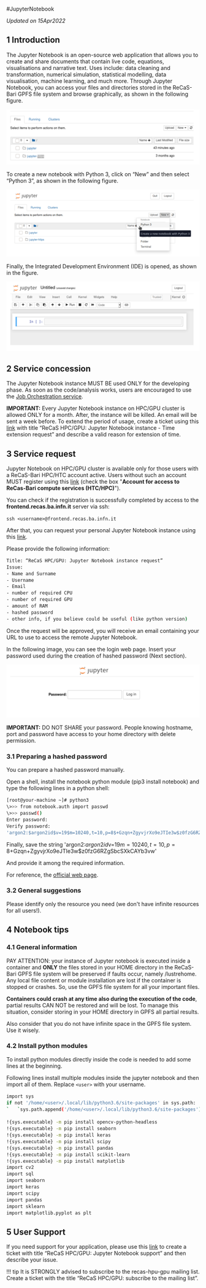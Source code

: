 #JupyterNotebook

*Updated on 15Apr2022*

## 1 Introduction
The Jupyter Notebook is an open-source web application that allows you to create and share documents that contain live code, equations, visualisations and narrative text.
Uses include: data cleaning and transformation, numerical simulation, statistical modelling, data visualisation, machine learning, and much more.
Through Jupyter Notebook, you can access your files and directories stored in the ReCaS-Bari GPFS file system and browse graphically, as shown in the following figure.

![jn1](images/jn1.png)

To create a new notebook with Python 3, click on “New” and then select “Python 3”, as shown in the following figure.

![jn2](images/jn2.png)

Finally, the Integrated Development Environment (IDE) is opened, as shown in the figure.

![jn3](images/jn3.png)

## 2 Service concession
The Jupyter Notebook instance MUST BE used ONLY for the developing phase. As soon as the code/analysis works, users are encouraged to use the [Job Orchestration service](https://jvino.github.io/cluster-hpc-gpu-guides/job_submission/chronos/).

**IMPORTANT:** Every Jupyter Notebook instance on HPC/GPU cluster is allowed ONLY for a month. After, the instance will be killed. An email will be sent a week before. To extend the period of usage, create a ticket using this [link](https://www.recas-bari.it/index.php/en/recas-bari-servizi-en/support-request) with title “ReCaS HPC/GPU: Jupyter Notebook instance - Time extension request” and describe a valid reason for extension of time.

## 3 Service request
Jupyter Notebook on HPC/GPU cluster is available only for those users with a ReCaS-Bari HPC/HTC account active. Users without such an account MUST register using this [link](https://www.recas-bari.it/index.php/en/recas-bari-servizi-en/richiesta-credenziali-2) (check the box "**Account for access to ReCas-Bari compute services (HTC/HPC)**").

You can check if the registration is successfully completed by access to the **frontend.recas.ba.infn.it** server via ssh:

`ssh <username>@frontend.recas.ba.infn.it`

After that, you can request your personal Jupyter Notebook instance using this [link](https://www.recas-bari.it/index.php/en/recas-bari-servizi-en/support-request).

Please provide the following information:
```bash
Title: “ReCaS HPC/GPU: Jupyter Notebook instance request”
Issue:
- Name and Surname
- Username
- Email
- number of required CPU
- number of required GPU
- amount of RAM
- hashed password
- other info, if you believe could be useful (like python version)
```

Once the request will be approved, you will receive an email containing your URL to use to access the remote Jupyter Notebook.

In the following image, you can see the login web page. Insert your password used during the creation of hashed password (Next section).

![jn2](images/jn4.png)

**IMPORTANT:** DO NOT SHARE your password. People knowing hostname, port and password have access to your home directory with delete permission.

### 3.1 Preparing a hashed password
You can prepare a hashed password manually.

Open a shell, install the notebook python module (pip3 install notebook) and type the following lines in a python shell:

```bash
[root@your-machine ~]# python3
\>>> from notebook.auth import passwd
\>>> passwd()
Enter password:
Verify password:
'argon2:$argon2id$v=19$m=10240,t=10,p=8$+Gzqn+ZgyvjrXo9eJTIe3w$z0fzG6RZgSbcSXkCAYb3vw'
```

Finally, save the string 'argon2:$argon2id$v=19$m=10240,t=10,p=8$+Gzqn+ZgyvjrXo9eJTIe3w$z0fzG6RZgSbcSXkCAYb3vw'

And provide it among the required information.

For reference, the [official web page](https://jupyter-notebook.readthedocs.io/en/stable/public_server.html#preparing-a-hashed-password).

### 3.2 General suggestions
Please identify only the resource you need (we don't have infinite resources for all users!).

## 4 Notebook tips
### 4.1 General information
PAY ATTENTION: your instance of Jupyter notebook is executed inside a container and **ONLY** the files stored in your HOME directory in the ReCaS-Bari GPFS file system will be preserved if faults occur, namely /lustrehome. Any local file content or module installation are lost if the container is stopped or crashes. So, use the GPFS file system for all your important files.

**Containers could crash at any time also during the execution of the code**, partial results CAN NOT be restored and will be lost. To manage this situation, consider storing in your HOME directory in GPFS all partial results.

Also consider that you do not have infinite space in the GPFS file system. Use it wisely.

### 4.2 Install python modules

To install python modules directly inside the code is needed to add some lines at the beginning.

Following lines install multiple modules inside the jupyter notebook and then import all of them. Replace `<user>` with your username.

```bash
import sys
if not '/home/<user>/.local/lib/python3.6/site-packages' in sys.path:
`	`sys.path.append('/home/<user>/.local/lib/python3.6/site-packages')

!{sys.executable} -m pip install opencv-python-headless
!{sys.executable} -m pip install seaborn
!{sys.executable} -m pip install keras
!{sys.executable} -m pip install scipy
!{sys.executable} -m pip install pandas
!{sys.executable} -m pip install scikit-learn
!{sys.executable} -m pip install matplotlib
import cv2
import sql
import seaborn
import keras
import scipy
import pandas
import sklearn
import matplotlib.pyplot as plt
```

## 5 User Support
If you need support for your application, please use this [link](https://www.recas-bari.it/index.php/en/recas-bari-servizi-en/support-request) to create a ticket with title “ReCaS HPC/GPU: Jupyter Notebook support” and then describe your issue.

!!! tip
    It is STRONGLY advised to subscribe to the recas-hpu-gpu mailing list. Create a ticket with the title “ReCaS HPC/GPU: subscribe to the mailing list”.
